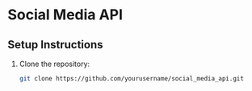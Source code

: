 # Social Media API

## Setup Instructions

1. Clone the repository:
   ```bash
   git clone https://github.com/yourusername/social_media_api.git

